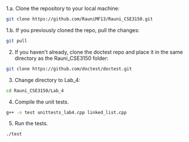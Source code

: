 1.a. Clone the repository to your local machine: 
```bash
git clone https://github.com/RauniMF13/Rauni_CSE3150.git
```
1.b. If you previously cloned the repo, pull the changes:
```bash
git pull
```
2. If you haven't already, clone the doctest repo and place it in the same directory as the Rauni_CSE3150 folder:
```bash
git clone https://github.com/doctest/doctest.git
```
3. Change directory to Lab_4:
```bash
cd Rauni_CSE3150/Lab_4
```
4. Compile the unit tests.
```bash
g++ -o test unittests_lab4.cpp linked_list.cpp
```
5. Run the tests.
```bash
./test
```
